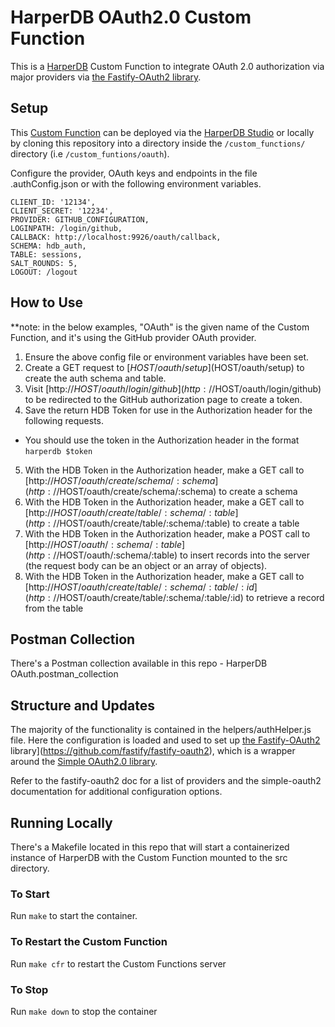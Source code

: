 # HarperDB OAuth2.0 Custom Function

This is a [HarperDB](https://harperdb.io/) Custom Function to integrate OAuth 2.0 authorization via major providers via [the Fastify-OAuth2 library](https://github.com/fastify/fastify-oauth2).

## Setup

This [Custom Function](https://harperdb.io/docs/custom-functions/) can be deployed via the [HarperDB Studio](https://studio.harperdb.io/) or locally by cloning this repository into a directory inside the `/custom_functions/` directory (i.e `/custom_funtions/oauth`).

Configure the provider, OAuth keys and endpoints in the file .authConfig.json or with the following environment variables.

```
CLIENT_ID: '12134',
CLIENT_SECRET: '12234',
PROVIDER: GITHUB_CONFIGURATION,
LOGINPATH: /login/github,
CALLBACK: http://localhost:9926/oauth/callback,
SCHEMA: hdb_auth,
TABLE: sessions,
SALT_ROUNDS: 5,
LOGOUT: /logout
```

## How to Use
**note: in the below examples, "OAuth" is the given name of the Custom Function, and it's using the GitHub provider OAuth provider.

1. Ensure the above config file or environment variables have been set.
2. Create a GET request to [$HOST/oauth/setup]($HOST/oauth/setup) to create the auth schema and table.
3. Visit [http://$HOST/oauth/login/github](http://$HOST/oauth/login/github) to be redirected to the GitHub authorization page to create a token.
4. Save the return HDB Token for use in the Authorization header for the following requests.
  - You should use the token in the Authorization header in the format `harperdb $token`
5. With the HDB Token in the Authorization header, make a GET call to [http://$HOST/oauth/create/schema/:schema](http://$HOST/oauth/create/schema/:schema) to create a schema
6. With the HDB Token in the Authorization header, make a GET call to [http://$HOST/oauth/create/table/:schema/:table](http://$HOST/oauth/create/table/:schema/:table) to create a table
7. With the HDB Token in the Authorization header, make a POST call to [http://$HOST/oauth/:schema/:table](http://$HOST/oauth/:schema/:table) to insert records into the server (the request body can be an object or an array of objects).
8. With the HDB Token in the Authorization header, make a GET call to [http://$HOST/oauth/create/table/:schema/:table/:id](http://$HOST/oauth/create/table/:schema/:table/:id) to retrieve a record from the table

## Postman Collection
There's a Postman collection available in this repo - HarperDB OAuth.postman_collection

## Structure and Updates
The majority of the functionality is contained in the helpers/authHelper.js file. Here the configuration is loaded and used to set up [the Fastify-OAuth2](https://github.com/fastify/fastify-oauth2) library](https://github.com/fastify/fastify-oauth2), which is a wrapper around the [Simple OAuth2.0 library](https://github.com/lelylan/simple-oauth2).

Refer to the fastify-oauth2 doc for a list of providers and the simple-oauth2 documentation for additional configuration options.

## Running Locally
There's a Makefile located in this repo that will start a containerized instance of HarperDB with the Custom Function mounted to the src directory.

### To Start
Run `make` to start the container.

### To Restart the Custom Function
Run `make cfr` to restart the Custom Functions server

### To Stop
Run `make down` to stop the container
